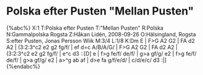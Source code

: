 # Polska efter Pusten "Mellan Pusten"

{%abc%}
X:1
T:Polska efter Pusten
T:"Mellan Pusten"
R:Polska
N:Gammalpolska Rogsta
Z:Håkan Lidén, 2008-09-26
O:Hälsingland, Rogsta
S:efter Pusten, Jonas Persson Wiik
M:3/4
L:1/8
K:Dm
E | F>G A2 G2 | FA d2 A2 | (3:2:3^c2 e2 g2 fg/f/ | ef d=c A/B/A/G/ | F>G A2 G2 | 
FA d2 A2 | (3:2:3^c2 e2 g2 fg/f/ | e^c d3 ::[D] e | f>g fe/f/ de/f/ | g>a gf/g/ e2 |
f>g fe/f/ de/f/ | g>a gf/g/ e2 | a>^g ab af | d>e fa g/f/e/d/ | c/d/e/c/ d3 :|]
{%endabc%}

